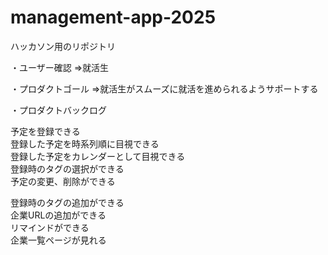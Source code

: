 # management-app-2025

ハッカソン用のリポジトリ

・ユーザー確認 ⇒就活生

・プロダクトゴール ⇒就活生がスムーズに就活を進められるようサポートする

・プロダクトバックログ　　

予定を登録できる  
登録した予定を時系列順に目視できる  
登録した予定をカレンダーとして目視できる  
登録時のタグの選択ができる  
予定の変更、削除ができる  


登録時のタグの追加ができる  
企業URLの追加ができる  
リマインドができる  
企業一覧ページが見れる  

